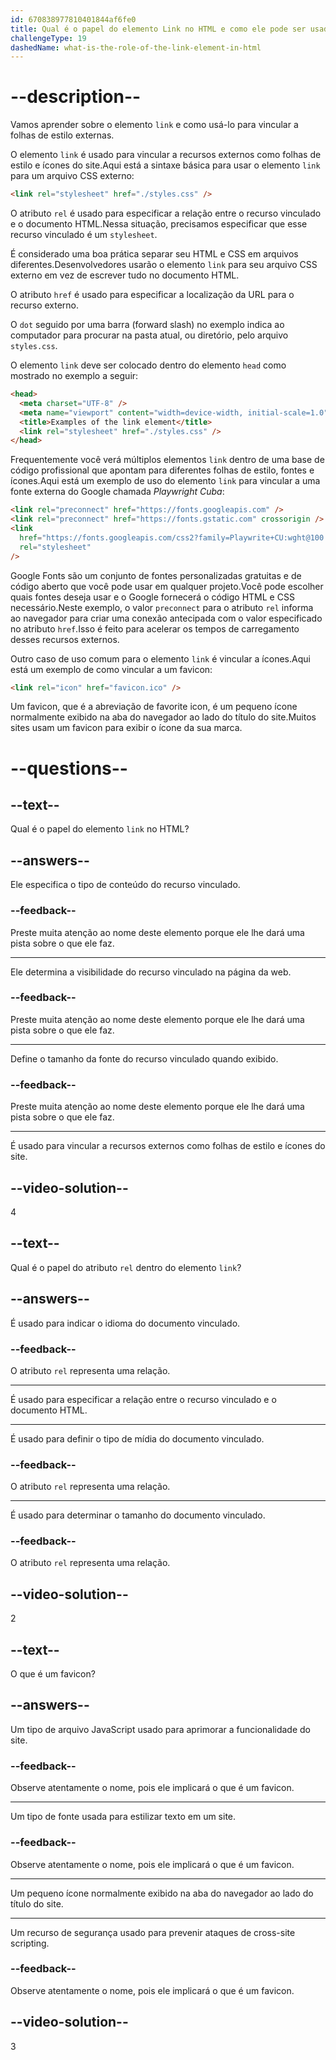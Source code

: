 ```yaml
---
id: 670838977810401844af6fe0
title: Qual é o papel do elemento Link no HTML e como ele pode ser usado para vincular a folhas de estilo externas?
challengeType: 19
dashedName: what-is-the-role-of-the-link-element-in-html
---
```


# --description--

Vamos aprender sobre o elemento `link` e como usá-lo para vincular a folhas de estilo externas.

O elemento `link` é usado para vincular a recursos externos como folhas de estilo e ícones do site.Aqui está a sintaxe básica para usar o elemento `link` para um arquivo CSS externo:

```html
<link rel="stylesheet" href="./styles.css" />
```

O atributo `rel` é usado para especificar a relação entre o recurso vinculado e o documento HTML.Nessa situação, precisamos especificar que esse recurso vinculado é um `stylesheet`.

É considerado uma boa prática separar seu HTML e CSS em arquivos diferentes.Desenvolvedores usarão o elemento `link` para seu arquivo CSS externo em vez de escrever tudo no documento HTML.

O atributo `href` é usado para especificar a localização da URL para o recurso externo. 

O `dot` seguido por uma barra (forward slash) no exemplo indica ao computador para procurar na pasta atual, ou diretório, pelo arquivo `styles.css`.

O elemento `link` deve ser colocado dentro do elemento `head` como mostrado no exemplo a seguir:

```html
<head>
  <meta charset="UTF-8" />
  <meta name="viewport" content="width=device-width, initial-scale=1.0" />
  <title>Examples of the link element</title>
  <link rel="stylesheet" href="./styles.css" />
</head>
```

Frequentemente você verá múltiplos elementos `link` dentro de uma base de código profissional que apontam para diferentes folhas de estilo, fontes e ícones.Aqui está um exemplo de uso do elemento `link` para vincular a uma fonte externa do Google chamada *Playwright Cuba*:

```html
<link rel="preconnect" href="https://fonts.googleapis.com" />
<link rel="preconnect" href="https://fonts.gstatic.com" crossorigin />
<link
  href="https://fonts.googleapis.com/css2?family=Playwrite+CU:wght@100..400&display=swap"
  rel="stylesheet"
/>
```

Google Fonts são um conjunto de fontes personalizadas gratuitas e de código aberto que você pode usar em qualquer projeto.Você pode escolher quais fontes deseja usar e o Google fornecerá o código HTML e CSS necessário.Neste exemplo, o valor `preconnect` para o atributo `rel` informa ao navegador para criar uma conexão antecipada com o valor especificado no atributo `href`.Isso é feito para acelerar os tempos de carregamento desses recursos externos.

Outro caso de uso comum para o elemento `link` é vincular a ícones.Aqui está um exemplo de como vincular a um favicon:

```html
<link rel="icon" href="favicon.ico" />
```

Um favicon, que é a abreviação de favorite icon, é um pequeno ícone normalmente exibido na aba do navegador ao lado do título do site.Muitos sites usam um favicon para exibir o ícone da sua marca.

# --questions--

## --text--

Qual é o papel do elemento `link` no HTML?

## --answers--

Ele especifica o tipo de conteúdo do recurso vinculado.

### --feedback--

Preste muita atenção ao nome deste elemento porque ele lhe dará uma pista sobre o que ele faz.

---

Ele determina a visibilidade do recurso vinculado na página da web.

### --feedback--

Preste muita atenção ao nome deste elemento porque ele lhe dará uma pista sobre o que ele faz.

---

Define o tamanho da fonte do recurso vinculado quando exibido.

### --feedback--

Preste muita atenção ao nome deste elemento porque ele lhe dará uma pista sobre o que ele faz.

---

É usado para vincular a recursos externos como folhas de estilo e ícones do site.

## --video-solution--

4

## --text--

Qual é o papel do atributo `rel` dentro do elemento `link`?

## --answers--

É usado para indicar o idioma do documento vinculado.

### --feedback--

O atributo `rel` representa uma relação.

---

É usado para especificar a relação entre o recurso vinculado e o documento HTML.

---

É usado para definir o tipo de mídia do documento vinculado.

### --feedback--

O atributo `rel` representa uma relação.

---

É usado para determinar o tamanho do documento vinculado.

### --feedback--

O atributo `rel` representa uma relação.

## --video-solution--

2

## --text--

O que é um favicon?

## --answers--

Um tipo de arquivo JavaScript usado para aprimorar a funcionalidade do site.

### --feedback--

Observe atentamente o nome, pois ele implicará o que é um favicon.

---

Um tipo de fonte usada para estilizar texto em um site.

### --feedback--

Observe atentamente o nome, pois ele implicará o que é um favicon.

---

Um pequeno ícone normalmente exibido na aba do navegador ao lado do título do site.

---

Um recurso de segurança usado para prevenir ataques de cross-site scripting.

### --feedback--

Observe atentamente o nome, pois ele implicará o que é um favicon.

## --video-solution--

3
